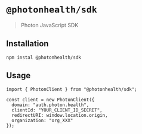# `@photonhealth/sdk`

> Photon JavaScript SDK

## Installation

```
npm instal @photonhealth/sdk
```

## Usage

```
import { PhotonClient } from "@photonhealth/sdk";

const client = new PhotonClient({
  domain: "auth.photon.health",
  clientId: "YOUR_CLIENT_ID_SECRET",
  redirectURI: window.location.origin,
  organization: "org_XXX"
});
```
